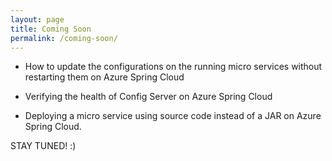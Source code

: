 ```yaml
---
layout: page
title: Coming Soon
permalink: /coming-soon/
---
```


- How to update the configurations on the running micro services without restarting them on Azure Spring Cloud  
  
- Verifying the health of Config Server on Azure Spring Cloud
  
- Deploying a micro service using source code instead of a JAR on Azure Spring Cloud.

STAY TUNED! :)
